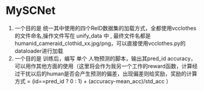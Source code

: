 # MySCNet

1. 一个目的是 统一其中使用的四个ReID数据集的加载方式，全都使用vcclothes的文件命名,操作文件写在 unify_data 中 , 最终文件名都是 humanid_cameraid_clothid_xx.jpg/png，可以直接使用vcclothes.py的dataloader进行加载
2. 一个目的是 训练后，编写 单个 人物预测的脚本，输出其pred_id accuracy，可以用作其他方面的使用（这里将会作为我另一个工作的reward函数，计算经过干扰以后的human是否会产生预测的偏差，出现偏差则给奖励，奖励的计算方式 =  (id==pred_id ? 0 : 1) + (accuracy-mean_acc)/std_acc ）

